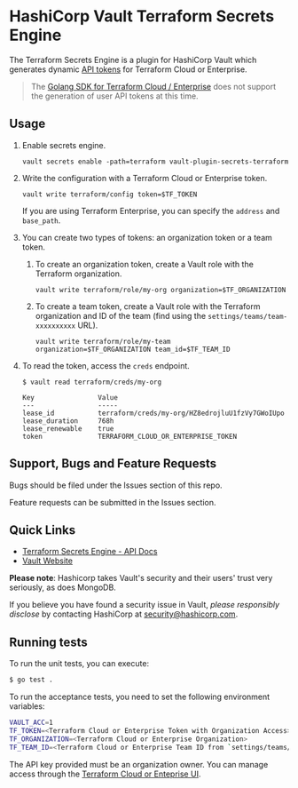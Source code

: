 # HashiCorp Vault Terraform Secrets Engine

The Terraform Secrets Engine is a plugin for HashiCorp Vault which generates
dynamic [API tokens](https://www.terraform.io/docs/cloud/users-teams-organizations/api-tokens.html)
for Terraform Cloud or Enterprise.

> The [Golang SDK for Terraform Cloud / Enterprise](https://github.com/hashicorp/go-tfe)
> does not support the generation
> of user API tokens at this time.

## Usage

1. Enable secrets engine.
   ```shell
   vault secrets enable -path=terraform vault-plugin-secrets-terraform
   ```

1. Write the configuration with a Terraform Cloud or Enterprise token.
   ```shell
   vault write terraform/config token=$TF_TOKEN
   ```
   If you are using Terraform Enterprise, you can specify the `address` and `base_path`.

1. You can create two types of tokens: an organization token or a team token.

   1. To create an organization token, create a Vault role with the Terraform organization.
      ```shell
      vault write terraform/role/my-org organization=$TF_ORGANIZATION
      ```

   1. To create a team token, create a Vault role with the Terraform organization and
      ID of the team (find using the `settings/teams/team-xxxxxxxxxx` URL).
      ```shell
      vault write terraform/role/my-team organization=$TF_ORGANIZATION team_id=$TF_TEAM_ID
      ```

1. To read the token, access the `creds` endpoint.
   ```shell
   $ vault read terraform/creds/my-org

   Key                Value
   ---                -----
   lease_id           terraform/creds/my-org/HZ8edrojluU1fzVy7GWoIUpo
   lease_duration     768h
   lease_renewable    true
   token              TERRAFORM_CLOUD_OR_ENTERPRISE_TOKEN
   ```

## Support, Bugs and Feature Requests

Bugs should be filed under the Issues section of this repo.

Feature requests can be submitted in the Issues section.

## Quick Links
- [Terraform Secrets Engine - API Docs](https://www.terraform.io/docs/cloud/users-teams-organizations/api-tokens.html)
- [Vault Website](https://www.vaultproject.io)

**Please note**: Hashicorp takes Vault's security and their users' trust very seriously, as does MongoDB.

If you believe you have found a security issue in Vault, _please responsibly disclose_ by
contacting HashiCorp at [security@hashicorp.com](mailto:security@hashicorp.com).

## Running tests

To run the unit tests, you can execute:

```bash
$ go test .
```

To run the acceptance tests, you need to set the following environment variables:

```bash
VAULT_ACC=1
TF_TOKEN=<Terraform Cloud or Enterprise Token with Organization Access>
TF_ORGANIZATION=<Terraform Cloud or Enterprise Organization>
TF_TEAM_ID=<Terraform Cloud or Enterprise Team ID from `settings/teams/team-xxxxxxxxxxxx`>
```

The API key provided must be an organization owner. You can manage access through the
[Terraform Cloud or Enteprise UI](https://www.terraform.io/docs/cloud/users-teams-organizations/teams.html#the-owners-team).